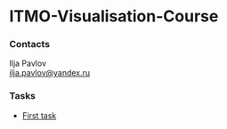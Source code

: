# ITMO-Visualisation-Course

<h3>Contacts</h3>
Ilja Pavlov <br>
<a href="mailto:ilja.pavlov@yandex.ru">ilja.pavlov@yandex.ru</a>

<h3>Tasks</h3>
<ul>
  <li>
    <a href="hw1/index.html"> First task</a>
  </li>
</ul>
